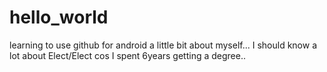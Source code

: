 # hello_world
learning to use github for android
a little bit about myself... I should know a lot about Elect/Elect cos I spent 6years getting a degree..
